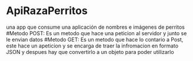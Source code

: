 # ApiRazaPerritos
una app que consume una aplicación de nombres e imágenes de perritos
#Metodo POST:
Es un metodo que hace una peticion al servidor y junto se le envian datos
#Metodo GET:
Es un metodo que hace lo contario a Post, este hace un apeticion y se encarga de traer la infromacion en formato JSON y
despues hay que convertirlo a un objeto para poder utilizarlo
